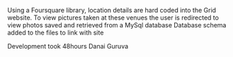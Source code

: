 Using a Foursquare library, location details are hard coded into the Grid website.
To view pictures taken at these venues the user is redirected to view photos saved and retrieved from a MySql database
Database schema added to the files to link with site

Development took 48hours
Danai Guruva 